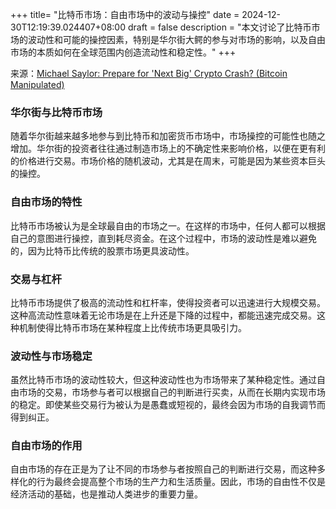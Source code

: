 +++
title= "比特币市场：自由市场中的波动与操控"
date = 2024-12-30T12:19:39.024407+08:00
draft = false
description = "本文讨论了比特币市场的波动性和可能的操控因素，特别是华尔街大鳄的参与对市场的影响，以及自由市场的本质如何在全球范围内创造流动性和稳定性。"
+++

来源：[Michael Saylor: Prepare for 'Next Big' Crypto Crash? (Bitcoin Manipulated)](https://www.youtube.com/watch?v=Sipm-E-3vEI)

### 华尔街与比特币市场

随着华尔街越来越多地参与到比特币和加密货币市场中，市场操控的可能性也随之增加。华尔街的投资者往往通过制造市场上的不确定性来影响价格，以便在更有利的价格进行交易。市场价格的随机波动，尤其是在周末，可能是因为某些资本巨头的操控。

### 自由市场的特性

比特币市场被认为是全球最自由的市场之一。在这样的市场中，任何人都可以根据自己的意图进行操控，直到耗尽资金。在这个过程中，市场的波动性是难以避免的，因为比特币比传统的股票市场更具波动性。

### 交易与杠杆

比特币市场提供了极高的流动性和杠杆率，使得投资者可以迅速进行大规模交易。这种高流动性意味着无论市场是在上升还是下降的过程中，都能迅速完成交易。这种机制使得比特币市场在某种程度上比传统市场更具吸引力。

### 波动性与市场稳定

虽然比特币市场的波动性较大，但这种波动性也为市场带来了某种稳定性。通过自由市场的交易，市场参与者可以根据自己的判断进行买卖，从而在长期内实现市场的稳定。即使某些交易行为被认为是愚蠢或短视的，最终会因为市场的自我调节而得到纠正。

### 自由市场的作用

自由市场的存在正是为了让不同的市场参与者按照自己的判断进行交易，而这种多样化的行为最终会提高整个市场的生产力和生活质量。因此，市场的自由性不仅是经济活动的基础，也是推动人类进步的重要力量。